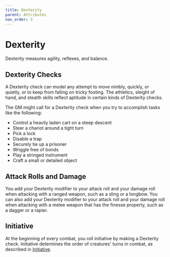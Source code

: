 ```yaml
---
title: Dexterity
parent: Attributes
nav_order: 3
---
```


# Dexterity
Dexterity measures agility, reflexes, and balance.

## Dexterity Checks
A Dexterity check can model any attempt to move nimbly, quickly, or quietly, or to keep from falling on tricky footing. The athletics, sleight of hand, and stealth skills reflect aptitude in certain kinds of Dexterity checks.

The GM might call for a Dexterity check when you try to accomplish tasks like the following:
* Control a heavily laden cart on a steep descent
* Steer a chariot around a tight turn
* Pick a lock
* Disable a trap
* Securely tie up a prisoner
* Wriggle free of bonds
* Play a stringed instrument
* Craft a small or detailed object

## Attack Rolls and Damage
You add your Dexterity modifier to your attack roll and your damage roll when attacking with a ranged weapon, such as a sling or a longbow. You can also add your Dexterity modifier to your attack roll and your damage roll when attacking with a melee weapon that has the finesse property, such as a dagger or a rapier.

## Initiative
At the beginning of every combat, you roll initiative by making a Dexterity check. Initiative determines the order of creatures' turns in combat, as described in [Initiative](http://stormchaserroleplaying.com/stormchaserRPG/Combat/TheOrderofCombat/Initiative/).
